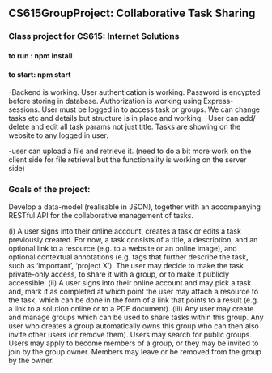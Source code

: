 ## CS615GroupProject: Collaborative Task Sharing
### Class project for CS615: Internet Solutions

#### to run : npm install
#### to start: npm start

-Backend is working. User authentication is working. Password is encypted before storing in database. Authorization is working using Express-sessions. User must be logged in to access task or groups. We can change tasks etc and details but structure is in place and working.
-User can add/ delete and edit all task params not just title. Tasks are showing on the website to any logged in user. 

-user can upload a file and retrieve it. (need to do a bit more work on the client side for file retrieval but the functionality is working on the server side)

### Goals of the project:
Develop a data-model (realisable in JSON), together with an accompanying RESTful API for the collaborative management of tasks.

(i) A user signs into their online account, creates a task or edits a task previously created. For now, a task consists of a title, a description, and an optional link to a resource (e.g. to a website or an online image), and optional contextual annotations (e.g. tags that further describe the task, such as ‘important’, ‘project X’). The user may decide to make the task private-only access, to share it with a group, or to make it publicly accessible.
(ii) A user signs into their online account and may pick a task and, mark it as completed at which point the user may attach a resource to the task, which can be done in the form of a link that points to a result (e.g. a link to a solution online or to a PDF document).
(iii) Any user may create and manage groups which can be used to share tasks within this group. Any user who creates a group automatically owns this group who can then also invite other users (or remove them). Users may search for public groups. Users may apply to become members of a group, or they may be invited to join by the group owner. Members may leave or be removed from the group by the owner.
